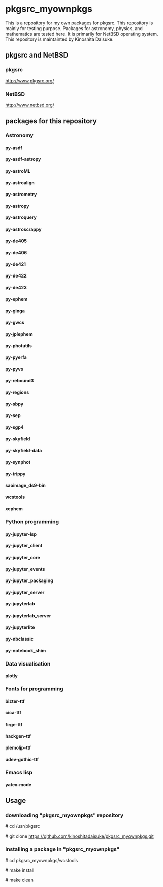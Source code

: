 # pkgsrc_myownpkgs

This is a repository for my own packages for pkgsrc.
This repository is mainly for testing purpose.
Packages for astronomy, physics, and mathematics are tested here.
It is primarily for NetBSD operating system.
This repository is maintainted by Kinoshita Daisuke.

## pkgsrc and NetBSD

### pkgsrc

http://www.pkgsrc.org/

### NetBSD

http://www.netbsd.org/


## packages for this repository

### Astronomy

#### py-asdf
#### py-asdf-astropy
#### py-astroML
#### py-astroalign
#### py-astrometry
#### py-astropy
#### py-astroquery
#### py-astroscrappy
#### py-de405
#### py-de406
#### py-de421
#### py-de422
#### py-de423
#### py-ephem
#### py-ginga
#### py-gwcs
#### py-jplephem
#### py-photutils
#### py-pyerfa
#### py-pyvo
#### py-rebound3
#### py-regions
#### py-sbpy
#### py-sep
#### py-sgp4
#### py-skyfield
#### py-skyfield-data
#### py-synphot
#### py-trippy
#### saoimage_ds9-bin
#### wcstools
#### xephem

### Python programming

#### py-jupyter-lsp
#### py-jupyter_client
#### py-jupyter_core
#### py-jupyter_events
#### py-jupyter_packaging
#### py-jupyter_server
#### py-jupyterlab
#### py-jupyterlab_server
#### py-jupyterlite
#### py-nbclassic
#### py-notebook_shim

### Data visualisation

#### plotly

### Fonts for programming

#### bizter-ttf
#### cica-ttf
#### firge-ttf
#### hackgen-ttf
#### plemoljp-ttf
#### udev-gothic-ttf

### Emacs lisp

#### yatex-mode


## Usage

### downloading "pkgsrc_myownpkgs" repository

 \# cd /usr/pkgsrc

 \# git clone https://github.com/kinoshitadaisuke/pkgsrc_myownpkgs.git

### installing a package in "pkgsrc_myownpkgs"

 \# cd pkgsrc_myownpkgs/wcstools

 \# make install

 \# make clean

